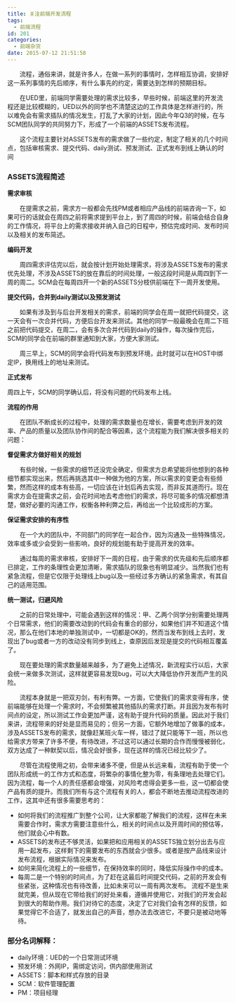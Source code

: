 ```yaml
---
title: 关注前端开发流程
tags:
  - 前端流程
id: 201
categories:
  - 前端杂货
date: 2015-07-12 21:51:58
---
```


&emsp;&emsp;流程，通俗来讲，就是许多人，在做一系列的事情时，怎样相互协调，安排好这一系列事情的先后顺序，有什么事先的约定，需要达到怎样的预期目标。

&emsp;&emsp;在UED里，前端同学需要处理的需求比较多，早些时候，前端这里的开发流程还是比较模糊的，UED以外的同学也不清楚这边的工作具体是怎样进行的，所以难免会有需求插队的情况发生，打乱了大家的计划，因此今年Q3的时候，在与SCM团队同学的共同努力下，形成了一个前端的ASSETS发布流程。

&emsp;&emsp;这个流程主要针对ASSETS发布的需求做了一些约定，制定了相关的几个时间点，包括审核需求、提交代码、daily测试、预发测试、正式发布到线上确认的时间

### ASSETS流程简述
**需求审核**

&emsp;&emsp;在提需求之前，需求方一般都会先找PM或者相应产品线的前端咨询一下，如果可行的话就会在周四之前将需求提到平台上，到了周四的时候，前端会结合自身的工作情况，将平台上的需求接收并纳入自己的日程中，预估完成时间、发布时间以及相关的发布简述。

**编码开发**

&emsp;&emsp;周四需求评估完以后，就会按计划开始处理需求，将涉及ASSETS发布的需求优先处理，不涉及ASSETS的放在靠后的时间处理，一般这段时间是从周四到下一周的周二。SCM会在每周四开一个新的ASSETS分枝供前端在下一周开发使用。

**提交代码，合并到daily测试以及预发测试**

&emsp;&emsp;如果有涉及到与后台开发相关的需求，前端的同学会在周一就把代码提交，这一天会有一次合并代码，方便后台开发来测试。其他的同学一般最晚会在周二下班之前把代码提交，在周二，会有多次合并代码到daily的操作，每次操作完后，SCM的同学会在前端的群里通知到大家，方便大家测试。

&emsp;&emsp;周三早上，SCM的同学会将代码发布到预发环境，此时就可以在HOST中绑定IP，换用线上的地址来测试。

**正式发布**

周四上午，SCM的同学确认后，将没有问题的代码发布上线。

**流程的作用**

&emsp;&emsp;在团队不断成长的过程中，处理的需求数量也在增长，需要考虑到开发的效率、产品的质量以及团队协作间的配合等因素，这个流程能为我们解决很多相关的问题：

**督促需求方做好相关的规划**

&emsp;&emsp;有些时候，一些需求的细节还没完全确定，但需求方总希望能将他想到的各种细节都实现出来，然后再挑选其中一种做为他的方案，所以需求的变更会有些频繁，然而这样的成本有些高，一切应该在计划后再去实现，而非反其道而行。现在需求方会在提需求之前，会花时间地去考虑他们的需求，将尽可能多的情况都想清楚，做好必要的沟通工作，权衡各种利弊之后，再给出一个比较成形的方案。

**保证需求安排的有序性**

&emsp;&emsp;在一个大的团队中，不同部门的同学在一起合作，因为沟通及一些特殊情况，效率或多或少会受到一些影响，良好的规划能有助于提高开发的效率。

&emsp;&emsp;通过每周的需求审核，安排好下一周的日程，由于需求的优先级和先后顺序都已排定，工作的条理性会更加清晰，需求插队的现象也有明显减少。当然我们也有紧急流程，但是它仅限于处理线上bug以及一些经过多方确认的紧急需求，有其自己的适用范围。

**统一测试，归避风险**

&emsp;&emsp;之前的日常处理中，可能会遇到这样的情况：甲、乙两个同学分别需要处理两个日常需求，他们的需要改动到的代码会有重合的部分，如果他们并不知道这个情况，那么在他们本地的单独测试中，一切都是OK的，然而当发布到线上去时，发现出了bug或者一方的改动没有同步到线上，查原因后发现是提交的代码相互覆盖了。

&emsp;&emsp;现在要处理的需求数量越来越多，为了避免上述情况，新流程实行以后，大家会统一来做多次测试，这样就更容易发现bug，可以大大降低协作开发而产生的风险。

&emsp;&emsp;流程本身就是一把双刃剑，有利有弊。一方面，它使我们的需求变得有序，使前端能够在处理一个需求时，不会频繁被其他插队的需求打断。并且因为发布有时间点的设定，所以测试工作会更加严谨，这有助于提升代码的质量。因此对于我们来讲，流程带来的好处是显而易见的；但另一方面，它额外地增加了做事的成本，涉及ASSETS发布的需求，就像赶某班火车一样，错过了就只能等下一班，所以也给需求方带来了许多不便，有待改进，不过这可以通过长期的合作而慢慢被弱化，双方达成了一种默契以后，情况会好很多，现在这样的情况已经比较少了。

&emsp;&emsp;尽管在流程使用之初，会带来诸多不便，但是从长远来看，流程有助于使一个团队形成统一的工作方式和态度，将繁杂的事情化整为零，有条理地去处理它们。因为流程，每一个人的责任感都会增强，对风险考虑得会更多一些，这一切都会使产品有质的提升。而我们所有与这个流程有关的人，都会不断地去推动流程改进的工作，这其中还有很多需要思考的：

*   如何将我们的流程推广到整个公司，让大家都能了解我们的流程，这样在未来需要合作时，需求方需要注意些什么，相关的时间点以及开周时间的预估等，他们就会心中有数。
*   ASSETS的发布还不够灵活，如果把和应用相关的ASSETS独立划分出去与应用一起发布，这样剩下的需要发布的东西就会少很多。或者是按产品线来设计发布流程，根据实际情况来发布。
*   如何来简化流程上的一些细节，在保持效率的同时，降低实际操作中的成本。
*   每周二是一个特别的时间点，为了赶在这最后时间提交代码，之前的开发会有些紧张，这种情况也有待改善，比如未来可以一周有两次发布。
<span style="font-family: Tahoma, Helvetica, Arial, 宋体, sans-serif;">流程不是生来就完美，但从现在它带给我们的好处来看，遵循并使用它，对我们的开发会起到很大的帮助作用。我们对待它的态度，决定了它对我们会有怎样的反馈，如果觉得它不合适了，就发出自己的声音，想办法去改进它，不要只是被动地等待。

### 部分名词解释：

* daily环境：UED的一个日常测试环境
* 预发环境：外网IP，需绑定访问，供内部使用测试
* ASSETS：脚本和样式存放的目录
* SCM：软件管理配置
* PM：项目经理